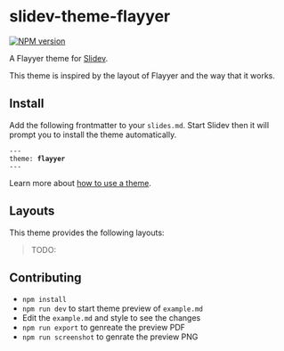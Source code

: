 # slidev-theme-flayyer

[![NPM version](https://img.shields.io/npm/v/slidev-theme-flayyer?color=3AB9D4&label=)](https://www.npmjs.com/package/slidev-theme-flayyer)

A Flayyer theme for [Slidev](https://github.com/slidevjs/slidev).

This theme is inspired by the layout of Flayyer and the way that it works.

## Install

Add the following frontmatter to your `slides.md`. Start Slidev then it will prompt you to install the theme automatically.

<pre><code>---
theme: <b>flayyer</b>
---</code></pre>

Learn more about [how to use a theme](https://sli.dev/themes/use).

## Layouts

This theme provides the following layouts:

> TODO:

## Contributing

- `npm install`
- `npm run dev` to start theme preview of `example.md`
- Edit the `example.md` and style to see the changes
- `npm run export` to genreate the preview PDF
- `npm run screenshot` to genrate the preview PNG
